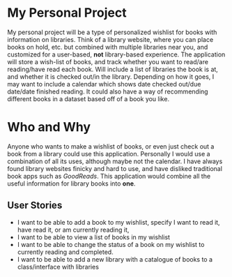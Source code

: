# My Personal Project
My personal project will be a type of personalized
wishlist for books with information on libraries. 
Think of a library website, where you can place books 
on hold, etc. but combined with multiple libraries 
near you, and customized for a user-based, **not**
 library-based experience. The application will store
a wish-list of books, and track whether you want to
read/are reading/have read each book. Will include a 
list of libraries the book is at, and whether it is 
checked out/in the library. Depending on how it goes,
I may want to include a calendar which shows date 
checked out/due date/date finished reading. It could
also have a way of recommending different books in a 
dataset based off of a book you like.
# Who and Why
Anyone who wants to make a wishlist of books, or even
just check out a book from a library could use this
application. Personally I would use a combination of 
all its uses, although maybe not the calendar. I have
always found library websites finicky and hard to use, 
and have disliked traditional book apps such as 
*GoodReads*. This application would combine all the 
useful information for library books into **one**.



## **User Stories**
- I want to be able to add a book to my wishlist, specify
  I want to read it, have read it, or am currently reading it,
- I want to be able to view a list of books in my wishlist
- I want to be able to change the status of a book on my 
wishlist to currently reading and completed.
- I want to be able to add a new library with a catalogue of 
books to a class/interface with libraries

